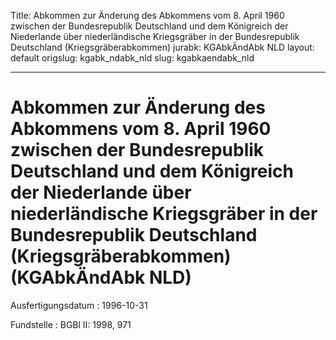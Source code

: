 Title: Abkommen zur Änderung des Abkommens vom 8. April 1960 zwischen der Bundesrepublik
  Deutschland und dem Königreich der Niederlande über niederländische Kriegsgräber
  in der Bundesrepublik Deutschland (Kriegsgräberabkommen)
jurabk: KGAbkÄndAbk NLD
layout: default
origslug: kgabk_ndabk_nld
slug: kgabkaendabk_nld

---

# Abkommen zur Änderung des Abkommens vom 8. April 1960 zwischen der Bundesrepublik Deutschland und dem Königreich der Niederlande über niederländische Kriegsgräber in der Bundesrepublik Deutschland (Kriegsgräberabkommen) (KGAbkÄndAbk NLD)

Ausfertigungsdatum
:   1996-10-31

Fundstelle
:   BGBl II: 1998, 971

